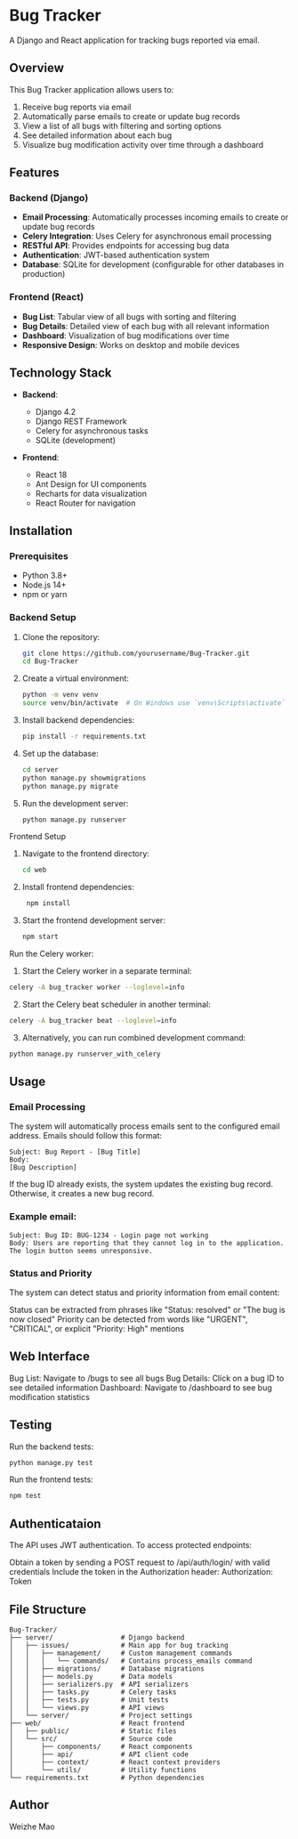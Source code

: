 # Bug Tracker

A Django and React application for tracking bugs reported via email.

## Overview

This Bug Tracker application allows users to:

1. Receive bug reports via email
2. Automatically parse emails to create or update bug records
3. View a list of all bugs with filtering and sorting options
4. See detailed information about each bug
5. Visualize bug modification activity over time through a dashboard

## Features

### Backend (Django)

- **Email Processing**: Automatically processes incoming emails to create or update bug records
- **Celery Integration**: Uses Celery for asynchronous email processing
- **RESTful API**: Provides endpoints for accessing bug data
- **Authentication**: JWT-based authentication system
- **Database**: SQLite for development (configurable for other databases in production)

### Frontend (React)

- **Bug List**: Tabular view of all bugs with sorting and filtering
- **Bug Details**: Detailed view of each bug with all relevant information
- **Dashboard**: Visualization of bug modifications over time
- **Responsive Design**: Works on desktop and mobile devices

## Technology Stack

- **Backend**:
  - Django 4.2
  - Django REST Framework
  - Celery for asynchronous tasks
  - SQLite (development) 

- **Frontend**:
  - React 18
  - Ant Design for UI components
  - Recharts for data visualization
  - React Router for navigation

## Installation

### Prerequisites

- Python 3.8+
- Node.js 14+
- npm or yarn

### Backend Setup

1. Clone the repository:
   ```bash
   git clone https://github.com/yourusername/Bug-Tracker.git
   cd Bug-Tracker

2. Create a virtual environment:
   ```bash
   python -m venv venv
   source venv/bin/activate  # On Windows use `venv\Scripts\activate`
   ```
3. Install backend dependencies:
   ```bash
   pip install -r requirements.txt
   ```
4. Set up the database:
   ```bash
   cd server
   python manage.py showmigrations
   python manage.py migrate
   ```
5. Run the development server:
   ```bash
   python manage.py runserver
   ``` 
Frontend Setup
1. Navigate to the frontend directory:
   ```bash
   cd web
   ```
2. Install frontend dependencies:
   ```bash
    npm install
    ```
3. Start the frontend development server:
    ```bash
    npm start
    ```
Run the Celery worker:
1. Start the Celery worker in a separate terminal:
```bash
celery -A bug_tracker worker --loglevel=info
```
2. Start the Celery beat scheduler in another terminal:
```bash
celery -A bug_tracker beat --loglevel=info
``` 
3. Alternatively, you can run combined development command:
```bash
python manage.py runserver_with_celery
```

## Usage
### Email Processing 
The system will automatically process emails sent to the configured email address. Emails should follow this format:
```
Subject: Bug Report - [Bug Title]
Body:
[Bug Description]
```
If the bug ID already exists, the system updates the existing bug record. Otherwise, it creates a new bug record.

### Example email:
```
Subject: Bug ID: BUG-1234 - Login page not working
Body: Users are reporting that they cannot log in to the application. The login button seems unresponsive.
```

### Status and Priority
The system can detect status and priority information from email content:

Status can be extracted from phrases like "Status: resolved" or "The bug is now closed"
Priority can be detected from words like "URGENT", "CRITICAL", or explicit "Priority: High" mentions

## Web Interface
Bug List: Navigate to /bugs to see all bugs
Bug Details: Click on a bug ID to see detailed information
Dashboard: Navigate to /dashboard to see bug modification statistics

## Testing
Run the backend tests:
```bash
python manage.py test
```
Run the frontend tests:
```bash
npm test
```

## Authenticataion
The API uses JWT authentication. To access protected endpoints:

Obtain a token by sending a POST request to /api/auth/login/ with valid credentials
Include the token in the Authorization header: Authorization: Token <your-token>

## File Structure
```
Bug-Tracker/
├── server/                 # Django backend
│   ├── issues/             # Main app for bug tracking
│   │   ├── management/     # Custom management commands
│   │   │   └── commands/   # Contains process_emails command
│   │   ├── migrations/     # Database migrations
│   │   ├── models.py       # Data models
│   │   ├── serializers.py  # API serializers
│   │   ├── tasks.py        # Celery tasks
│   │   ├── tests.py        # Unit tests
│   │   └── views.py        # API views
│   └── server/             # Project settings
├── web/                    # React frontend
│   ├── public/             # Static files
│   └── src/                # Source code
│       ├── components/     # React components
│       ├── api/            # API client code
│       ├── context/        # React context providers
│       └── utils/          # Utility functions
└── requirements.txt        # Python dependencies
```

## Author
Weizhe Mao
